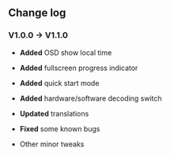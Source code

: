﻿## Change log

### V1.0.0 **->** V1.1.0

- **Added** OSD show local time

- **Added** fullscreen progress indicator

- **Added** quick start mode

- **Added** hardware/software decoding switch

- **Updated** translations

- **Fixed** some known bugs

- Other minor tweaks
